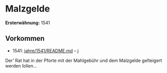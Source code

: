 # Malzgelde

**Ersterwähnung:** 1541

## Vorkommen
- 1541: [jahre/1541/README.md](../jahre/1541/README.md) – j

Der’ Rat hat in der Pforte mit der Mahlgebühr und
dem Malzgelde geſteigert werden ſollen...
